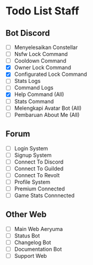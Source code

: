 # Todo List Staff

## Bot Discord
- [ ] Menyelesaikan Constellar
- [ ] Nsfw Lock Command
- [ ] Cooldown Command
- [X] Owner Lock Command
- [X] Configurated Lock Command
- [ ] Stats Logs
- [ ] Command Logs
- [X] Help Command (All)
- [ ] Stats Command
- [ ] Melengkapi Avatar Bot (All)
- [ ] Pembaruan About Me (All)

## Forum
- [ ] Login System
- [ ] Signup System
- [ ] Connect To Discord 
- [ ] Connect To Guilded
- [ ] Connect To Revolt
- [ ] Profile System
- [ ] Premium Connected
- [ ] Game Stats Connnected

## Other Web
- [ ] Main Web Aeryuma
- [ ] Status Bot
- [ ] Changelog Bot
- [ ] Documentation Bot
- [ ] Support Web
